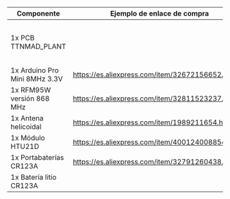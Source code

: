|Componente|Ejemplo de enlace de compra|Observaciones|
|---|---|---|
|1x PCB TTNMAD_PLANT||Archivos Gerber disponibles en el repositorio del dispositivo TTNMAD_PLANT_FREE|
|1x Arduino Pro Mini 8MHz 3.3V|https://es.aliexpress.com/item/32672156652.html||
|1x RFM95W versión 868 MHz|https://es.aliexpress.com/item/32811523237.html||
|1x Antena helicoidal|https://es.aliexpress.com/item/1989211654.html||
|1x Módulo HTU21D|https://es.aliexpress.com/item/4001240088544.html||
|1x Portabaterías CR123A|https://es.aliexpress.com/item/32791260438.html||
|1x Batería litio CR123A|||
